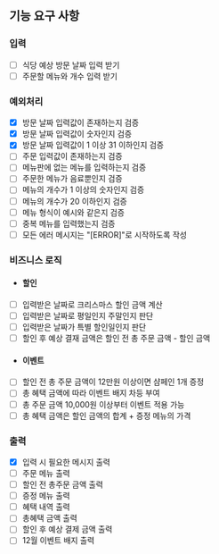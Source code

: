 ## 기능 요구 사항

### 입력
- [ ] 식당 예상 방문 날짜 입력 받기
- [ ] 주문할 메뉴와 개수 입력 받기

### 예외처리
- [x] 방문 날짜 입력값이 존재하는지 검증
- [x] 방문 날짜 입력값이 숫자인지 검증
- [x] 방문 날짜 입력값이 1 이상 31 이하인지 검증
- [ ] 주문 입력값이 존재하는지 검증
- [ ] 메뉴판에 없는 메뉴를 입력하는지 검증
- [ ] 주문한 메뉴가 음료뿐인지 검증
- [ ] 메뉴의 개수가 1 이상의 숫자인지 검증
- [ ] 메뉴의 개수가 20 이하인지 검증
- [ ] 메뉴 형식이 예시와 같은지 검증
- [ ] 중복 메뉴를 입력했는지 검증
- [ ] 모든 에러 메시지는 "[ERROR]"로 시작하도록 작성

### 비즈니스 로직
- #### 할인
- [ ] 입력받은 날짜로 크리스마스 할인 금액 계산
- [ ] 입력받은 날짜로 평일인지 주말인지 판단
- [ ] 입력받은 날짜가 특별 할인일인지 판단
- [ ] 할인 후 예상 결재 금액은 할인 전 총 주문 금액 - 할인 금액

- #### 이벤트
- [ ] 할인 전 총 주문 금액이 12만원 이상이면 샴페인 1개 증정
- [ ] 총 혜택 금액에 따라 이벤트 배지 차등 부여
- [ ] 총 주문 금액 10,000원 이상부터 이벤트 적용 가능
- [ ] 총 혜택 금액은 할인 금액의 합계 + 증정 메뉴의 가격

### 출력
- [x] 입력 시 필요한 메시지 출력
- [ ] 주문 메뉴 출력
- [ ] 할인 전 총주문 금액 출력
- [ ] 증정 메뉴 출력
- [ ] 혜택 내역 출력
- [ ] 총혜택 금액 출력
- [ ] 할인 후 예상 결제 금액 출력
- [ ] 12월 이벤트 배지 출력